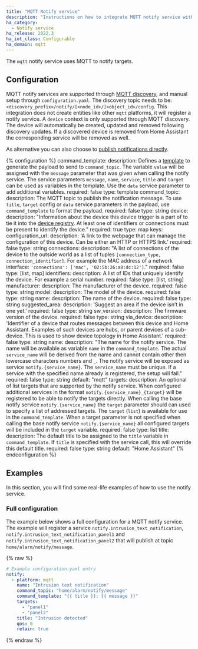 ```yaml
---
title: "MQTT Notify service"
description: "Instructions on how to integrate MQTT notify service within Home Assistant."
ha_category:
  - Notify service
ha_release: 2022.3
ha_iot_class: Configurable
ha_domain: mqtt
---
```


The `mqtt` notify service uses MQTT to notify targets.

## Configuration

MQTT notify services are supported through [MQTT discovery](/docs/mqtt/discovery/), and manual setup through `configuration.yaml`.
The discovery topic needs to be: `<discovery_prefix>/notify/[<node_id>/]<object_id>/config`. This integration does not create entities like other `mqtt` platforms, it will register a notify service. A `device` context is only supported through MQTT discovery. The device will automatically be created, updated and removed following discovery updates. If a discovered device is removed from Home Assistant the corresponding service will be removed as well.

As alternative you can also choose to [publish notifications directly](/examples/notify.mqtt).

{% configuration %}
command_template:
  description: Defines a [template](/docs/configuration/templating/#processing-incoming-data) to generate the payload to send to `command_topic`. The variable `value` will be assigned with the `message` parameter that was given when calling the notify service. The service parameters `message`, `name`, `service`, `title` and `target` can be used as variables in the template. Use the `data` service parameter to add additional variables.
  required: false
  type: template
command_topic:
  description: The MQTT topic to publish the notification message. To use `title`, `target` config or `data` service parameters in the payload, use `command_template` to format the payload.
  required: false
  type: string
device:
  description: "Information about the device this device trigger is a part of to tie it into the [device registry](https://developers.home-assistant.io/docs/en/device_registry_index.html). At least one of identifiers or connections must be present to identify the device."
  required: true
  type: map
  keys:
    configuration_url:
      description: 'A link to the webpage that can manage the configuration of this device. Can be either an HTTP or HTTPS link.'
      required: false
      type: string
    connections:
      description: "A list of connections of the device to the outside world as a list of tuples `[connection_type, connection_identifier]`. For example the MAC address of a network interface: `'connections': ['mac', '02:5b:26:a8:dc:12']`."
      required: false
      type: [list, map]
    identifiers:
      description: A list of IDs that uniquely identify the device. For example a serial number.
      required: false
      type: [list, string]
    manufacturer:
      description: The manufacturer of the device.
      required: false
      type: string
    model:
      description: The model of the device.
      required: false
      type: string
    name:
      description: The name of the device.
      required: false
      type: string
    suggested_area:
      description: 'Suggest an area if the device isn’t in one yet.'
      required: false
      type: string
    sw_version:
      description: The firmware version of the device.
      required: false
      type: string
    via_device:
      description: 'Identifier of a device that routes messages between this device and Home Assistant. Examples of such devices are hubs, or parent devices of a sub-device. This is used to show device topology in Home Assistant.'
      required: false
      type: string
name:
  description: "The name for the notify service. The name will be available as variable `name` in the `command_template`. The actual `service_name` will be derived from the name and cannot contain other then lowercase characters numbers and `_`. The notify service will be exposed as service `notify.{service_name}`. The `service_name` must be unique. If a service with the specified name already is registered, the setup will fail."
  required: false
  type: string
  default: "mqtt"
targets:
  description: An optional of list targets that are supported by the notify service. When configured additional services in the format `notify.{service_name}_{target}` will be registered to be able to notify the targets directly. When calling the base notify service `notify.{service_name}` the `target` parameter should can used to specify a list of addressed targets. The `target` (`list`) is available for use in the `command_template`. When a target parameter is not specified when calling the base notify service `notify.{service_name}` all configured targets will be included in the `target` variable.
  required: false
  type: list
title:
  description: The default title to be assigned to the `title` variable in `command_template`. If `title` is specified with the service call, this will override this default title.
  required: false
  type: string
  default: "Home Assistant"
{% endconfiguration %}

## Examples

In this section, you will find some real-life examples of how to use the notify service.

### Full configuration

The example below shows a full configuration for a MQTT notify service. The example will register a service `notify.intrusion_text_notification`, `notify.intrusion_text_notification_panel1` and `notify.intrusion_text_notification_panel2` that will publish at topic `home/alarm/notify/message`.

{% raw %}

```yaml
# Example configuration.yaml entry
notify:
  - platform: mqtt
    name: "Intrusion text notification"
    command_topic: "home/alarm/notify/message"
    command_template: "{{ title }}: {{ message }}"
    targets:
      - "panel1"
      - "panel2"
    title: "Intrusion detected"
    qos: 0
    retain: true
```

{% endraw %}
